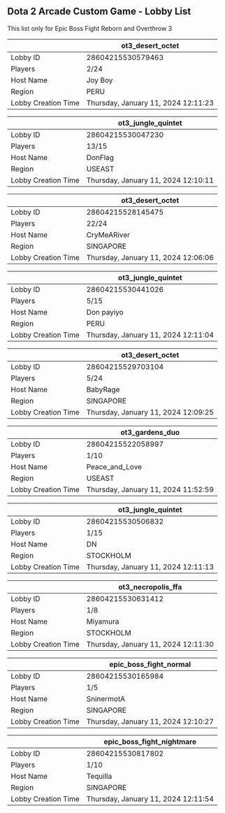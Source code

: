 ## Dota 2 Arcade Custom Game - Lobby List

This list only for Epic Boss Fight Reborn and Overthrow 3

|  | ot3_desert_octet |
| ------ | ------ |
| Lobby ID | 28604215530579463 |
| Players | 2/24 |
| Host Name | Joy Boy |
| Region | PERU |
| Lobby Creation Time | Thursday, January 11, 2024 12:11:23 |


|  | ot3_jungle_quintet |
| ------ | ------ |
| Lobby ID | 28604215530047230 |
| Players | 13/15 |
| Host Name | DonFlag |
| Region | USEAST |
| Lobby Creation Time | Thursday, January 11, 2024 12:10:11 |


|  | ot3_desert_octet |
| ------ | ------ |
| Lobby ID | 28604215528145475 |
| Players | 22/24 |
| Host Name | CryMeARiver |
| Region | SINGAPORE |
| Lobby Creation Time | Thursday, January 11, 2024 12:06:06 |


|  | ot3_jungle_quintet |
| ------ | ------ |
| Lobby ID | 28604215530441026 |
| Players | 5/15 |
| Host Name | Don payiyo |
| Region | PERU |
| Lobby Creation Time | Thursday, January 11, 2024 12:11:04 |


|  | ot3_desert_octet |
| ------ | ------ |
| Lobby ID | 28604215529703104 |
| Players | 5/24 |
| Host Name | BabyRage |
| Region | SINGAPORE |
| Lobby Creation Time | Thursday, January 11, 2024 12:09:25 |


|  | ot3_gardens_duo |
| ------ | ------ |
| Lobby ID | 28604215522058997 |
| Players | 1/10 |
| Host Name | Peace_and_Love |
| Region | USEAST |
| Lobby Creation Time | Thursday, January 11, 2024 11:52:59 |


|  | ot3_jungle_quintet |
| ------ | ------ |
| Lobby ID | 28604215530506832 |
| Players | 1/15 |
| Host Name | DN |
| Region | STOCKHOLM |
| Lobby Creation Time | Thursday, January 11, 2024 12:11:13 |


|  | ot3_necropolis_ffa |
| ------ | ------ |
| Lobby ID | 28604215530631412 |
| Players | 1/8 |
| Host Name | Miyamura |
| Region | STOCKHOLM |
| Lobby Creation Time | Thursday, January 11, 2024 12:11:30 |


|  | epic_boss_fight_normal |
| ------ | ------ |
| Lobby ID | 28604215530165984 |
| Players | 1/5 |
| Host Name | SninermotA |
| Region | SINGAPORE |
| Lobby Creation Time | Thursday, January 11, 2024 12:10:27 |


|  | epic_boss_fight_nightmare |
| ------ | ------ |
| Lobby ID | 28604215530817802 |
| Players | 1/10 |
| Host Name | Tequilla |
| Region | SINGAPORE |
| Lobby Creation Time | Thursday, January 11, 2024 12:11:54 |


